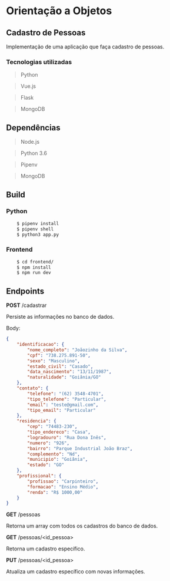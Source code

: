 # Orientação a Objetos

## Cadastro de Pessoas

<p>Implementação de uma aplicação que faça cadastro de pessoas.</p>

### Tecnologias utilizadas

> Python

> Vue.js

> Flask

> MongoDB

## Dependências

> Node.js

> Python 3.6

> Pipenv

> MongoDB

## Build

### Python

```bash
	$ pipenv install
	$ pipenv shell
	$ python3 app.py
```

### Frontend

```bash
	$ cd frontend/
	$ npm install
	$ npm run dev
```

## Endpoints

**POST** /cadastrar

Persiste as informações no banco de dados.

Body:

```json
{
    "identificacao": {
        "nome_completo": "Joãozinho da Silva",
        "cpf": "738.275.891-50",
        "sexo": "Masculino",
        "estado_civil": "Casado",
        "data_nascimento": "13/11/1987",
        "naturalidade": "Goiânia/GO"
    },
    "contato": {
        "telefone": "(62) 3548-4701",
        "tipo_telefone": "Particular",
        "email": "teste@gmail.com",
        "tipo_email": "Particular"
    },
    "residencia": {
        "cep": "74483-230",
        "tipo_endereco": "Casa",
        "logradouro": "Rua Dona Inês",
        "numero": "926",
        "bairro": "Parque Industrial João Braz",
        "complemento": "Nd",
        "municipio": "Goiânia",
        "estado": "GO"
    },
    "profissional": {
        "profissao": "Carpinteiro",
        "formacao": "Ensino Médio",
        "renda": "R$ 1000,00"
    }
}
```

**GET** /pessoas

Retorna um array com todos os cadastros do banco de dados.

**GET** /pessoas/<id_pessoa>

Retorna um cadastro específico.

**PUT** /pessoas/<id_pessoa>

Atualiza um cadastro específico com novas informações.